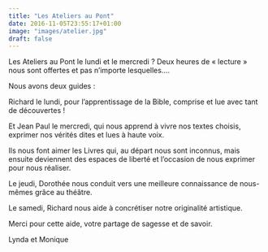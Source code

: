```yaml
---
title: "Les Ateliers au Pont"
date: 2016-11-05T23:55:17+01:00
image: "images/atelier.jpg"
draft: false
---
```


Les Ateliers au Pont le lundi et le mercredi ? Deux heures de « lecture » nous sont offertes et pas n’importe lesquelles.… 
<!--more-->
Nous avons deux guides :

Richard le lundi, pour l’apprentissage de la Bible, comprise et lue avec tant de  découvertes !

Et Jean Paul le mercredi, qui nous apprend à vivre nos textes choisis, exprimer nos vérités dites et lues à haute voix.

Ils nous font aimer les Livres qui, au départ nous sont inconnus, mais ensuite deviennent des espaces de liberté et l’occasion de nous exprimer pour nous réaliser.

Le jeudi, Dorothée nous conduit vers une meilleure connaissance de nous-mêmes grâce au théâtre.

Le samedi, Richard nous aide à concrétiser notre originalité artistique.

Merci pour cette aide, votre partage de sagesse et de savoir.

Lynda et Monique
